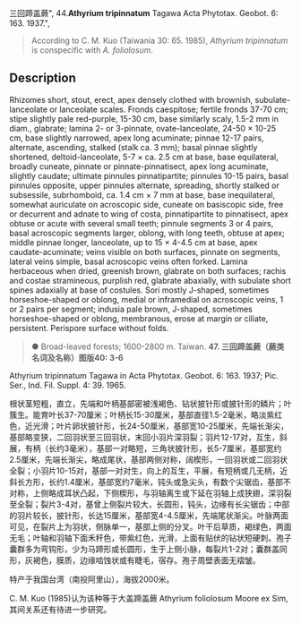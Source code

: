 三回蹄盖蕨",
44.**Athyrium tripinnatum** Tagawa Acta Phytotax. Geobot. 6: 163. 1937.",

> According to C. M. Kuo (Taiwania 30: 65. 1985), *Athyrium tripinnatum* is conspecific with *A. foliolosum*.

## Description
Rhizomes short, stout, erect, apex densely clothed with brownish, subulate-lanceolate or lanceolate scales. Fronds caespitose; fertile fronds 37-70 cm; stipe slightly pale red-purple, 15-30 cm, base similarly scaly, 1.5-2 mm in diam., glabrate; lamina 2- or 3-pinnate, ovate-lanceolate, 24-50 × 10-25 cm, base slightly narrowed, apex long acuminate; pinnae 12-17 pairs, alternate, ascending, stalked (stalk ca. 3 mm); basal pinnae slightly shortened, deltoid-lanceolate, 5-7 × ca. 2.5 cm at base, base equilateral, broadly cuneate, pinnate or pinnate-pinnatisect, apex long acuminate, slightly caudate; ultimate pinnules pinnatipartite; pinnules 10-15 pairs, basal pinnules opposite, upper pinnules alternate, spreading, shortly stalked or subsessile, subrhomboid, ca. 1.4 cm × 7 mm at base, base inequilateral, somewhat auriculate on acroscopic side, cuneate on basiscopic side, free or decurrent and adnate to wing of costa, pinnatipartite to pinnatisect, apex obtuse or acute with several small teeth; pinnule segments 3 or 4 pairs, basal acroscopic segments larger, oblong, with long teeth, obtuse at apex; middle pinnae longer, lanceolate, up to 15 × 4-4.5 cm at base, apex caudate-acuminate; veins visible on both surfaces, pinnate on segments, lateral veins simple, basal acroscopic veins often forked. Lamina herbaceous when dried, greenish brown, glabrate on both surfaces; rachis and costae stramineous, purplish red, glabrate abaxially, with subulate short spines adaxially at base of costules. Sori mostly J-shaped, sometimes horseshoe-shaped or oblong, medial or inframedial on acroscopic veins, 1 or 2 pairs per segment; indusia pale brown, J-shaped, sometimes horseshoe-shaped or oblong, membranous, erose at margin or ciliate, persistent. Perispore surface without folds.

> ● Broad-leaved forests; 1600-2800 m. Taiwan.
**47. 三回蹄盖蕨（蕨类名词及名称）图版40: 3-6**

Athyrium tripinnatum Tagawa in Acta Phytotax. Geobot. 6: 163. 1937; Pic. Ser., Ind. Fil. Suppl. 4: 39. 1965.

根状茎短粗，直立，先端和叶柄基部密被浅褐色、钻状披针形或披针形的鳞片；叶簇生。能育叶长37-70厘米；叶柄长15-30厘米，基部直径1.5-2毫米，略淡紫红色，近光滑；叶片卵状披针形，长24-50厘米，基部宽10-25厘米，先端长渐尖，基部略变狭，二回羽状至三回羽状，末回小羽片深羽裂；羽片12-17对，互生，斜展，有柄（长约3毫米），基部一对略短，三角状披针形，长5-7厘米，基部宽约2.5厘米，先端长渐尖，略成尾状，基部两侧对称，阔楔形，一回羽状或二回羽状全裂；小羽片10-15对，基部一对对生，向上的互生，平展，有短柄或几无柄，近斜长方形，长约1.4厘米，基部宽约7毫米，钝头或急尖头，有数个尖锯齿，基部不对称，上侧略成耳状凸起，下侧楔形，与羽轴离生或下延在羽轴上成狭翅，深羽裂至全裂；裂片3-4对，基曾上侧裂片较大，长圆形，钝头，边缘有长尖锯齿；中部的羽片较长，披针形，长达15厘米，基部宽4-4.5厘米，先端尾状渐尖。叶脉两面可见，在裂片上为羽状，侧脉单一，基部上侧的分叉。叶干后草质，褐绿色，两面无毛；叶轴和羽轴下面禾秆色，带紫红色，光滑，上面有贴伏的钻状短硬刺。孢子囊群多为弯钩形，少为马蹄形或长圆形，生于上侧小脉，每裂片1-2对；囊群盖同形，灰褐色，膜质，边缘啮蚀状或有睫毛，宿存。孢子周壁表面无褶皱。

特产于我国台湾（南投阿里山），海拔2000米。

C. M. Kuo (1985)认为该种等于大盖蹄盖蕨 Athyrium foliolosum Moore ex Sim,其间关系还有待进一步研究。
